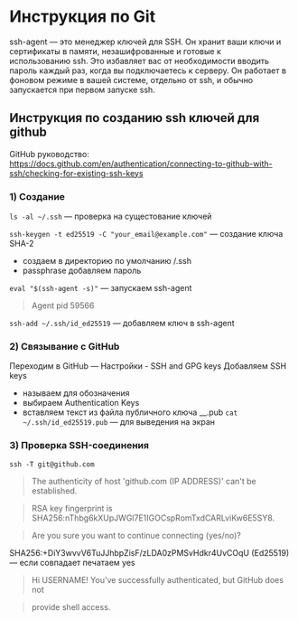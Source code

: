 # Инструкция по Git
ssh-agent — это менеджер ключей для SSH. Он хранит ваши ключи и сертификаты в памяти, незашифрованные и готовые к использованию ssh. Это избавляет вас от необходимости вводить пароль каждый раз, когда вы подключаетесь к серверу. Он работает в фоновом режиме в вашей системе, отдельно от ssh, и обычно запускается при первом запуске ssh.

## Инструкция по созданию ssh ключей для github
GitHub руководство: https://docs.github.com/en/authentication/connecting-to-github-with-ssh/checking-for-existing-ssh-keys

### 1) Cоздание
`ls -al ~/.ssh` — проверка на сущестование ключей

`ssh-keygen -t ed25519 -C "your_email@example.com"` — создание ключа SHA-2
- создаем в директорию по умолчанию /.ssh
- passphrase добавляем пароль

`eval "$(ssh-agent -s)"` — запускаем ssh-agent
> Agent pid 59566

`ssh-add ~/.ssh/id_ed25519` — добавляем ключ в ssh-agent

### 2) Связывание с GitHub
Переходим в GitHub — Настройки - SSH and GPG keys
Добавляем SSH keys
- называем для обозначения
- выбираем Authentication Keys
- вставляем текст из файла публичного ключа __.pub
`cat ~/.ssh/id_ed25519.pub` — для выведения на экран

### 3) Проверка SSH-соединения
`ssh -T git@github.com`
> The authenticity of host 'github.com (IP ADDRESS)' can't be established.

> RSA key fingerprint is SHA256:nThbg6kXUpJWGl7E1IGOCspRomTxdCARLviKw6E5SY8.

> Are you sure you want to continue connecting (yes/no)?

SHA256:+DiY3wvvV6TuJJhbpZisF/zLDA0zPMSvHdkr4UvCOqU (Ed25519) — если совпадает печатаем yes

> Hi USERNAME! You've successfully authenticated, but GitHub does not

> provide shell access.